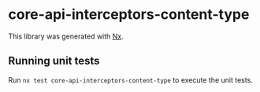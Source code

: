 # core-api-interceptors-content-type

This library was generated with [Nx](https://nx.dev).

## Running unit tests

Run `nx test core-api-interceptors-content-type` to execute the unit tests.
